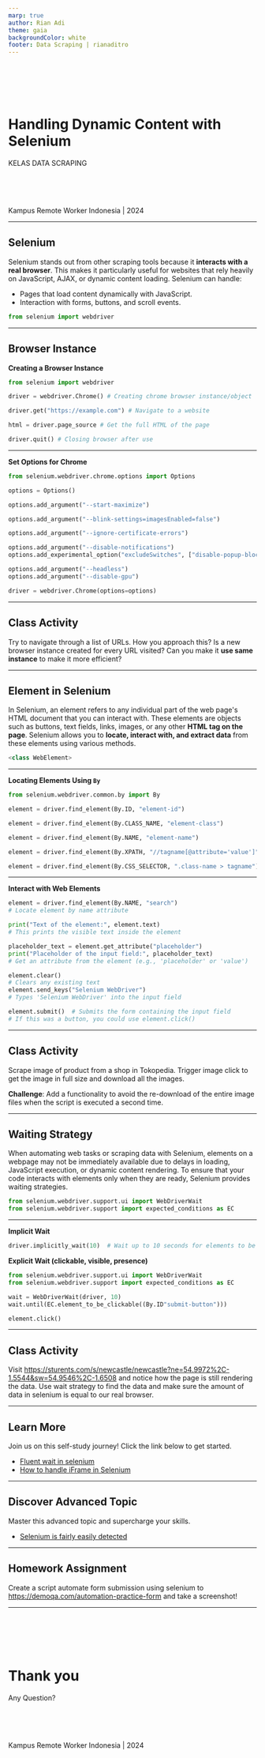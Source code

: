 ```yaml
---
marp: true
author: Rian Adi
theme: gaia
backgroundColor: white
footer: Data Scraping | rianaditro
---
```

<!-- _backgroundColor: grey -->
<!-- _color: white -->
<!-- _paginate: skip -->
<br>
<br>
<br>
<br>

# Handling Dynamic Content with Selenium
KELAS DATA SCRAPING
<!-- <br> -->
<br>
<br>
<br>

Kampus Remote Worker Indonesia | 2024

---
<!-- paginate: true -->
## Selenium
Selenium stands out from other scraping tools  because it **interacts with a real browser**. This makes it particularly useful for websites that rely heavily on JavaScript, AJAX, or dynamic content loading. Selenium can handle:
- Pages that load content dynamically with JavaScript.
- Interaction with forms, buttons, and scroll events.

```python
from selenium import webdriver
```

---
## Browser Instance
**Creating a Browser Instance**
```python
from selenium import webdriver

driver = webdriver.Chrome() # Creating chrome browser instance/object

driver.get("https://example.com") # Navigate to a website

html = driver.page_source # Get the full HTML of the page

driver.quit() # Closing browser after use
```
---
**Set Options for Chrome**
```python
from selenium.webdriver.chrome.options import Options

options = Options()

options.add_argument("--start-maximize")

options.add_argument("--blink-settings=imagesEnabled=false")

options.add_argument("--ignore-certificate-errors")

options.add_argument("--disable-notifications")
options.add_experimental_option("excludeSwitches", ["disable-popup-blocking"])

options.add_argument("--headless")
options.add_argument("--disable-gpu")

driver = webdriver.Chrome(options=options)
```
---
## Class Activity
Try to navigate through a list of URLs. How you approach this? Is a new browser instance created for every URL visited? Can you make it **use same instance** to make it more efficient?

---
## Element in Selenium
In Selenium, an element refers to any individual part of the web page's HTML document that you can interact with. These elements are objects such as buttons, text fields, links, images, or any other **HTML tag on the page**. Selenium allows you to **locate, interact with, and extract data** from these elements using various methods.

```python
<class WebElement>
```
---
**Locating Elements Using `By`**
```python
from selenium.webdriver.common.by import By

element = driver.find_element(By.ID, "element-id")  

element = driver.find_element(By.CLASS_NAME, "element-class")  

element = driver.find_element(By.NAME, "element-name")  

element = driver.find_element(By.XPATH, "//tagname[@attribute='value']")  

element = driver.find_element(By.CSS_SELECTOR, ".class-name > tagname")  
```
---
**Interact with Web Elements**
```python
element = driver.find_element(By.NAME, "search")  
# Locate element by name attribute

print("Text of the element:", element.text)  
# This prints the visible text inside the element

placeholder_text = element.get_attribute("placeholder")
print("Placeholder of the input field:", placeholder_text) 
# Get an attribute from the element (e.g., 'placeholder' or 'value')

element.clear()  
# Clears any existing text
element.send_keys("Selenium WebDriver")  
# Types 'Selenium WebDriver' into the input field

element.submit()  # Submits the form containing the input field
# If this was a button, you could use element.click()
```
---
## Class Activity
Scrape image of product from a shop in Tokopedia. Trigger image click to get the image in full size and download all the images.

**Challenge**: Add a functionality to avoid the re-download of the entire image files when the script is executed a second time.

---
## Waiting Strategy
When automating web tasks or scraping data with Selenium, elements on a webpage may not be immediately available due to delays in loading, JavaScript execution, or dynamic content rendering. To ensure that your code interacts with elements only when they are ready, Selenium provides waiting strategies.

```python
from selenium.webdriver.support.ui import WebDriverWait
from selenium.webdriver.support import expected_conditions as EC
```
---
**Implicit Wait**
```python
driver.implicitly_wait(10)  # Wait up to 10 seconds for elements to be present
```
**Explicit Wait (clickable, visible, presence)**
```python
from selenium.webdriver.support.ui import WebDriverWait
from selenium.webdriver.support import expected_conditions as EC

wait = WebDriverWait(driver, 10)
wait.until(EC.element_to_be_clickable((By.ID"submit-button")))

element.click()
```
---
## Class Activity
Visit https://sturents.com/s/newcastle/newcastle?ne=54.9972%2C-1.5544&sw=54.9546%2C-1.6508 and notice how the page is still rendering the data. Use wait strategy to find the data and make sure the amount of data in selenium is equal to our real browser.

---
## Learn More
Join us on this self-study journey! Click the link below to get started.
- [Fluent wait in selenium](https://www.youtube.com/watch?v=L9wThGzzbMA)
- [How to handle iFrame in Selenium](https://www.browserstack.com/guide/handling-frames-in-selenium)

---
## Discover Advanced Topic
Master this advanced topic and supercharge your skills.
- [Selenium is fairly easily detected](https://stackoverflow.com/a/68895614/23418303)

---
## Homework Assignment
Create a script automate form submission using selenium to https://demoqa.com/automation-practice-form and take a screenshot!

---
<!-- _backgroundColor: grey -->
<!-- _color: white -->
<!-- _paginate: false -->
<br>
<br>
<br>
<br>

# Thank you
Any Question?
<!-- <br> -->
<br>
<br>
<br>

Kampus Remote Worker Indonesia | 2024

